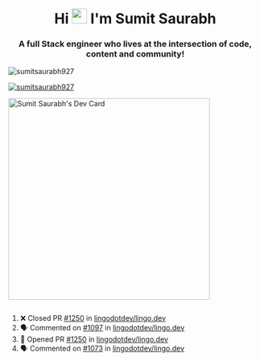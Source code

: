 <h1 align="center">Hi <img src="https://raw.githubusercontent.com/MartinHeinz/MartinHeinz/master/wave.gif" width="30px"> I'm Sumit Saurabh</h1>
<h3 align="center">A full Stack engineer who lives at the intersection of code, content and community!</h3>

<p align="left"> <img src="https://komarev.com/ghpvc/?username=sumitsaurabh927&label=Profile%20views&color=0e75b6&style=flat" alt="sumitsaurabh927" /> </p>


<p align="left"> <a href="https://twitter.com/sumitsaurabh927" target="blank"><img src="https://img.shields.io/twitter/follow/sumitsaurabh927?logo=twitter&style=for-the-badge" alt="sumitsaurabh927" /></a> </p>


<a href="https://api.daily.dev/devcards/7d94ae10a1cc42f39f319acddfaf2e5b.png?r=6b7"><img src="https://api.daily.dev/devcards/7d94ae10a1cc42f39f319acddfaf2e5b.png?r=6b7" width="400" alt="Sumit Saurabh's Dev Card"/></a>

<p align="left"> <a href="https://twitter.com/" target="blank"><img src="https://img.shields.io/twitter/follow/?logo=twitter&style=for-the-badge" alt="" /></a> </p>



<!--
<p><img align="center" src="https://github-readme-stats.vercel.app/api?username=sumitsaurabh927&count_private=true" alt="sumitsaurabh927" /></p>
-->

<!--START_SECTION:activity-->
1. ❌ Closed PR [#1250](undefined) in [lingodotdev/lingo.dev](https://github.com/lingodotdev/lingo.dev)
2. 🗣 Commented on [#1097](https://github.com/lingodotdev/lingo.dev/issues/1097#issuecomment-3452796195) in [lingodotdev/lingo.dev](https://github.com/lingodotdev/lingo.dev)
3. 💪 Opened PR [#1250](undefined) in [lingodotdev/lingo.dev](https://github.com/lingodotdev/lingo.dev)
4. 🗣 Commented on [#1073](https://github.com/lingodotdev/lingo.dev/issues/1073#issuecomment-3452570062) in [lingodotdev/lingo.dev](https://github.com/lingodotdev/lingo.dev)
<!--END_SECTION:activity-->
